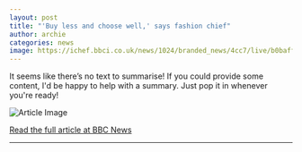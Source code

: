 ```yaml
---
layout: post
title: "'Buy less and choose well,' says fashion chief"
author: archie
categories: news
image: https://ichef.bbci.co.uk/news/1024/branded_news/4cc7/live/b0baffc0-8da9-11f0-84c8-99de564f0440.jpg
---
```

It seems like there’s no text to summarise! If you could provide some content, I'd be happy to help with a summary. Just pop it in whenever you're ready!

![Article Image](https://ichef.bbci.co.uk/news/1024/branded_news/4cc7/live/b0baffc0-8da9-11f0-84c8-99de564f0440.jpg)

[Read the full article at BBC News](https://www.bbc.com/news/videos/c1wgq21nweqo?at_medium=RSS&at_campaign=rss)

---
